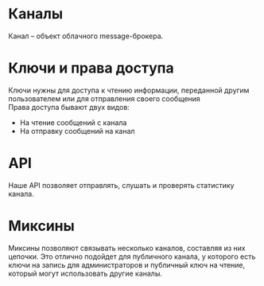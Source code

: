 <h1>Каналы</h1>
Канал &#8211; объект облачного message-брокера.<br>

<h1>Ключи и права доступа</h1>
Ключи нужны для доступа к чтению информации, переданной другим пользователем 
или для отправления своего сообщения<br>
Права доступа бывают двух видов:
<ul>
<li>На чтение сообщений с канала</li>
<li>На отправку сообщений на канал</li>
</ul>

<h1>API</h1>
Наше API позволяет отправлять, слушать и проверять статистику канала.

<h1>Миксины</h1>
Миксины позволяют связывать несколько каналов, составляя из них цепочки. Это отлично подойдет 
для публичного канала, у которого есть ключи на запись для администраторов 
и публичный ключ на чтение, который могут использовать другие каналы. 